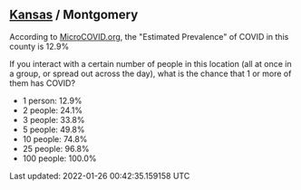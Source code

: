 
## [Kansas](/united-states/kansas) / Montgomery

According to [MicroCOVID.org](http://microcovid.org),
the "Estimated Prevalence" of COVID in this county is 12.9%

If you interact with a certain number of people in this location
(all at once in a group, or spread out across the day), what is the chance that
1 or more of them has COVID?

- 1 person: 12.9%
- 2 people: 24.1%
- 3 people: 33.8%
- 5 people: 49.8%
- 10 people: 74.8%
- 25 people: 96.8%
- 100 people: 100.0%

Last updated: 2022-01-26 00:42:35.159158 UTC
